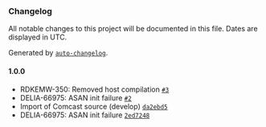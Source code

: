 ### Changelog

All notable changes to this project will be documented in this file. Dates are displayed in UTC.

Generated by [`auto-changelog`](https://github.com/CookPete/auto-changelog).

#### 1.0.0

- RDKEMW-350: Removed host compilation [`#3`](https://github.com/rdkcentral/hdmicec/pull/3)
-  DELIA-66975: ASAN init failure [`#2`](https://github.com/rdkcentral/hdmicec/pull/2)
- Import of Comcast source (develop) [`da2ebd5`](https://github.com/rdkcentral/hdmicec/commit/da2ebd5744faab6d8c642bc3836f0aff28897d5d)
- DELIA-66975: ASAN init failure [`2ed7248`](https://github.com/rdkcentral/hdmicec/commit/2ed7248ae9625572ecd5f58d8b98d3ff3624b3a4)
